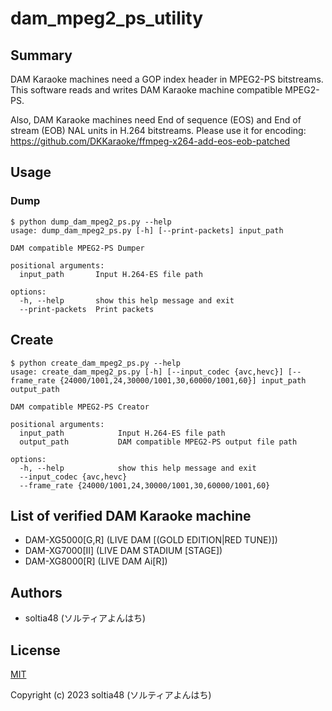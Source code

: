 # dam_mpeg2_ps_utility

## Summary

DAM Karaoke machines need a GOP index header in MPEG2-PS bitstreams. This software reads and writes DAM Karaoke machine compatible MPEG2-PS.

Also, DAM Karaoke machines need End of sequence (EOS) and End of stream (EOB) NAL units in H.264 bitstreams. Please use it for encoding: https://github.com/DKKaraoke/ffmpeg-x264-add-eos-eob-patched

## Usage

### Dump

```
$ python dump_dam_mpeg2_ps.py --help
usage: dump_dam_mpeg2_ps.py [-h] [--print-packets] input_path

DAM compatible MPEG2-PS Dumper

positional arguments:
  input_path       Input H.264-ES file path

options:
  -h, --help       show this help message and exit
  --print-packets  Print packets
```

## Create

```
$ python create_dam_mpeg2_ps.py --help
usage: create_dam_mpeg2_ps.py [-h] [--input_codec {avc,hevc}] [--frame_rate {24000/1001,24,30000/1001,30,60000/1001,60}] input_path output_path

DAM compatible MPEG2-PS Creator

positional arguments:
  input_path            Input H.264-ES file path
  output_path           DAM compatible MPEG2-PS output file path

options:
  -h, --help            show this help message and exit
  --input_codec {avc,hevc}
  --frame_rate {24000/1001,24,30000/1001,30,60000/1001,60}
```

## List of verified DAM Karaoke machine

- DAM-XG5000[G,R] (LIVE DAM [(GOLD EDITION|RED TUNE)])
- DAM-XG7000[Ⅱ] (LIVE DAM STADIUM [STAGE])
- DAM-XG8000[R] (LIVE DAM Ai[R])

## Authors

- soltia48 (ソルティアよんはち)

## License

[MIT](https://opensource.org/licenses/MIT)

Copyright (c) 2023 soltia48 (ソルティアよんはち)
